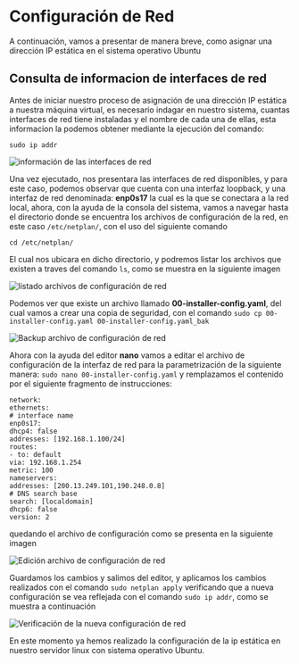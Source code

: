 # Configuración de Red
A continuación, vamos a presentar de manera breve, como asignar una dirección IP estática en el sistema operativo Ubuntu

## Consulta de informacion de interfaces de red

Antes de iniciar nuestro proceso de asignación de una dirección IP estática a nuestra máquina virtual, es necesario indagar en nuestro sistema, cuantas interfaces de red tiene instaladas y el nombre de cada una de ellas, esta informacion la podemos obtener mediante la ejecución del comando:

```sudo ip addr```

![información de las interfaces de red](https://github.com/hernandopena/Wazuh/blob/8426080e775bb4f0b0c31403d0a7da1b2abd5300/1.%20Instalaci%C3%B3n%20Ubuntu%2022.10/imagenes/informacion_interfaces.jpg)

Una vez ejecutado, nos presentara las interfaces de red disponibles, y para este caso, podemos observar que cuenta con una interfaz loopback, y una interfaz de red denominada: **enp0s17** la cual es la que se conectara a la red local, ahora, con la ayuda de la consola del sistema, vamos a navegar hasta el directorio donde se encuentra los archivos de configuración de la red, en este caso ```/etc/netplan/```, con el uso del siguiente comando

```cd /etc/netplan/```

El cual nos ubicara en dicho directorio, y podremos listar los archivos que existen a traves del comando ```ls```, como se muestra en la siguiente imagen

![listado archivos de configuración de red](https://github.com/hernandopena/Wazuh/blob/8426080e775bb4f0b0c31403d0a7da1b2abd5300/1.%20Instalaci%C3%B3n%20Ubuntu%2022.10/imagenes/ruta_configuracion_red.jpg)

Podemos ver que existe un archivo llamado **00-installer-config.yaml**, del cual vamos a crear una copia de seguridad, con el comando ```sudo cp 00-installer-config.yaml 00-installer-config.yaml_bak```

![Backup archivo de configuración de red](https://github.com/hernandopena/Wazuh/blob/ecbbc2a40ca300232e9099d6a0abfb5daea4e070/1.%20Instalaci%C3%B3n%20Ubuntu%2022.10/imagenes/backup_archivo_red.jpg)

Ahora con la ayuda del editor **nano** vamos a editar el archivo de configuración de la interfaz de red para la parametrización de la siguiente manera: ```sudo nano 00-installer-config.yaml``` y remplazamos el contenido por el siguiente fragmento de instrucciones:

```
network:
ethernets:
# interface name
enp0s17:
dhcp4: false
addresses: [192.168.1.100/24]
routes:
- to: default
via: 192.168.1.254
metric: 100
nameservers:
addresses: [200.13.249.101,190.248.0.8]
# DNS search base
search: [localdomain]
dhcp6: false
version: 2
```

quedando el archivo de configuración como se presenta en la siguiente imagen

![Edición archivo de configuración de red](https://github.com/hernandopena/Wazuh/blob/678452528edf6100fa4b535af85fd5b067acf630/1.%20Instalaci%C3%B3n%20Ubuntu%2022.10/imagenes/edit_conf_red.jpg)

Guardamos los cambios y salimos del editor, y aplicamos los cambios realizados con el comando ```sudo netplan apply``` verificando que a nueva configuración se vea reflejada con el comando ```sudo ip addr```, como se muestra a continuación

![Verificación de la nueva configuración de red](https://github.com/hernandopena/Wazuh/blob/678452528edf6100fa4b535af85fd5b067acf630/1.%20Instalaci%C3%B3n%20Ubuntu%2022.10/imagenes/verificacion_netplan.jpg)

En este momento ya hemos realizado la configuración de la ip estática en nuestro servidor linux con sistema operativo Ubuntu.
